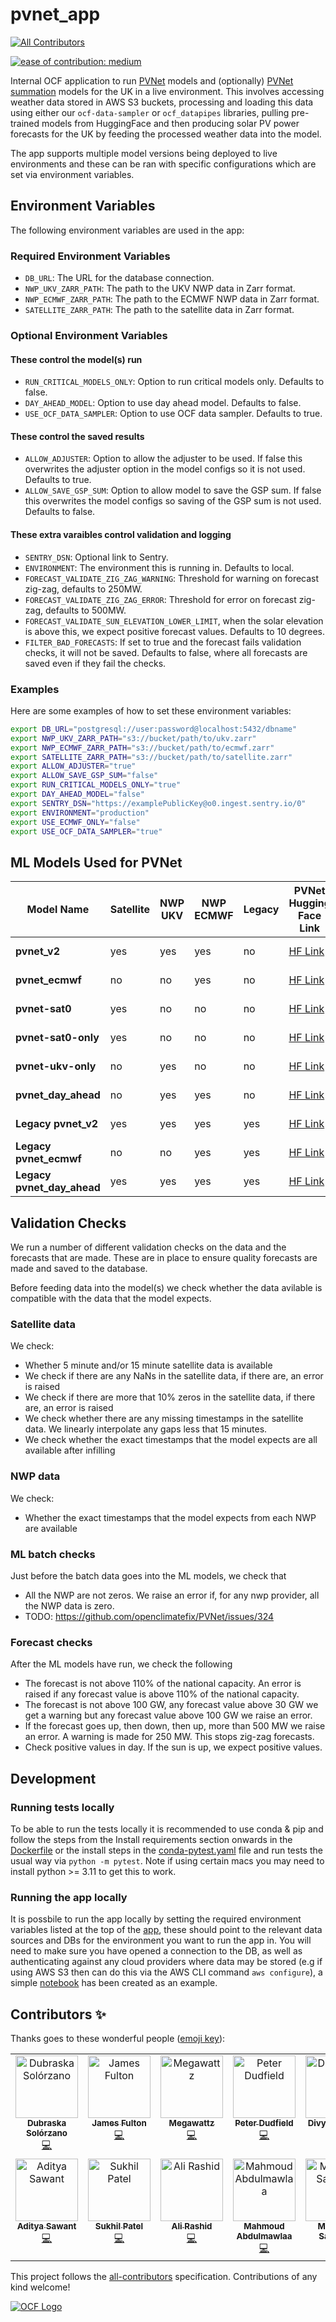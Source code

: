 # pvnet_app
<!-- ALL-CONTRIBUTORS-BADGE:START - Do not remove or modify this section -->
[![All Contributors](https://img.shields.io/badge/all_contributors-14-orange.svg?style=flat-square)](#contributors-)
<!-- ALL-CONTRIBUTORS-BADGE:END -->

[![ease of contribution: medium](https://img.shields.io/badge/ease%20of%20contribution:%20medium-f4900c)](https://github.com/openclimatefix#how-easy-is-it-to-get-involved)

Internal OCF application to run [PVNet](https://github.com/openclimatefix/PVNet) models and (optionally) [PVNet summation](https://github.com/openclimatefix/PVNet-summation) models for the UK in a live environment. This involves accessing weather data stored in AWS S3 buckets, processing and loading this data using either our `ocf-data-sampler` or `ocf_datapipes` libraries, pulling pre-trained models from HuggingFace and then producing solar PV power forecasts for the UK by feeding the processed weather data into the model. 

The app supports multiple model versions being deployed to live environments and these can be ran with specific configurations which are set via environment variables.

## Environment Variables

The following environment variables are used in the app:

### Required Environment Variables

- `DB_URL`: The URL for the database connection.
- `NWP_UKV_ZARR_PATH`: The path to the UKV NWP data in Zarr format.
- `NWP_ECMWF_ZARR_PATH`: The path to the ECMWF NWP data in Zarr format.
- `SATELLITE_ZARR_PATH`: The path to the satellite data in Zarr format.

### Optional Environment Variables

#### These control the model(s) run

- `RUN_CRITICAL_MODELS_ONLY`: Option to run critical models only. Defaults to false.
- `DAY_AHEAD_MODEL`: Option to use day ahead model. Defaults to false.
- `USE_OCF_DATA_SAMPLER`: Option to use OCF data sampler. Defaults to true.

#### These control the saved results

- `ALLOW_ADJUSTER`: Option to allow the adjuster to be used. If false this overwrites the adjuster 
  option in the model configs so it is not used. Defaults to true.
- `ALLOW_SAVE_GSP_SUM`: Option to allow model to save the GSP sum. If false this overwrites the
  model configs so saving of the GSP sum is not used. Defaults to false.

#### These extra varaibles control validation and logging

- `SENTRY_DSN`: Optional link to Sentry.
- `ENVIRONMENT`: The environment this is running in. Defaults to local.
- `FORECAST_VALIDATE_ZIG_ZAG_WARNING`: Threshold for warning on forecast zig-zag, defaults to 250MW.
- `FORECAST_VALIDATE_ZIG_ZAG_ERROR`: Threshold for error on forecast zig-zag, defaults to 500MW.
- `FORECAST_VALIDATE_SUN_ELEVATION_LOWER_LIMIT`, when the solar elevation is above this,
  we expect positive forecast values. Defaults to 10 degrees.
- `FILTER_BAD_FORECASTS`: If set to true and the forecast fails validation checks, it will not be 
  saved. Defaults to false, where all forecasts are saved even if they fail the checks.


### Examples

Here are some examples of how to set these environment variables:

```sh
export DB_URL="postgresql://user:password@localhost:5432/dbname"
export NWP_UKV_ZARR_PATH="s3://bucket/path/to/ukv.zarr"
export NWP_ECMWF_ZARR_PATH="s3://bucket/path/to/ecmwf.zarr"
export SATELLITE_ZARR_PATH="s3://bucket/path/to/satellite.zarr"
export ALLOW_ADJUSTER="true"
export ALLOW_SAVE_GSP_SUM="false"
export RUN_CRITICAL_MODELS_ONLY="true"
export DAY_AHEAD_MODEL="false"
export SENTRY_DSN="https://examplePublicKey@o0.ingest.sentry.io/0"
export ENVIRONMENT="production"
export USE_ECMWF_ONLY="false"
export USE_OCF_DATA_SAMPLER="true"
```

## ML Models Used for PVNet

| Model Name                | Satellite | NWP UKV | NWP ECMWF | Legacy | PVNet Hugging Face Link | PVNet Summation Hugging Face Link |
|---------------------------|-----------|---------|-----------|--------|--------------------------|----------------------------------|
| **pvnet_v2**              | yes       | yes     | yes       | no     | [HF Link](https://huggingface.co/openclimatefix/pvnet_uk_region/tree/f3135c47eb0f21320dbd8c590bdd03dfafc39bca) | [Summation HF Link](https://huggingface.co/openclimatefix/pvnet_v2_summation/tree/01ca2b6e37a71deb446bb90471b44a1851d3e43f) |
| **pvnet_ecmwf**           | no        | no      | yes       | no     | [HF Link](https://huggingface.co/openclimatefix/pvnet_uk_region/tree/20b882bd4ceaee190a1c994d861f8e5d553ea843) | [Summation HF Link](https://huggingface.co/openclimatefix/pvnet_v2_summation/tree/b40867abbc2e5163c9a665daf511cbf372cc5ac9) |
| **pvnet-sat0**            | yes       | no      | no        | no     | [HF Link](https://huggingface.co/openclimatefix/pvnet_uk_region/tree/d81a9cf8adca49739ea6a3d031e36510f44744a1) | [Summation HF Link](https://huggingface.co/openclimatefix/pvnet_v2_summation/tree/7057e8c2baa065aa4024dd6b6381b71ac4879c87) |
| **pvnet-sat0-only**       | yes       | no      | no        | no     | [HF Link](https://huggingface.co/openclimatefix/pvnet_uk_region/tree/158f9aeb006dddc10ef67612a91e7175a87b8dd0) | [Summation HF Link](https://huggingface.co/openclimatefix/pvnet_v2_summation/tree/c5371880120503646327dc2df2da2698de82982e) |
| **pvnet-ukv-only**        | no        | yes     | no        | no     | [HF Link](https://huggingface.co/openclimatefix/pvnet_uk_region/tree/4009df82e63e30546e2000728bff34b9c0520617) | [Summation HF Link](https://huggingface.co/openclimatefix/pvnet_v2_summation/tree/1789cd9bdaded3896587efd54d3e9a257762fb63) |
| **pvnet_day_ahead**       | no        | yes     | yes       | no     | [HF Link](https://huggingface.co/openclimatefix/pvnet_uk_region_day_ahead/tree/263741ebb6b71559d113d799c9a579a973cc24ba) | [Summation HF Link](https://huggingface.co/openclimatefix/pvnet_summation_uk_national_day_ahead/tree/7a2f26b94ac261160358b224944ef32998bd60ce) |
| **Legacy pvnet_v2**       | yes       | yes     | yes       | yes    | [HF Link](https://huggingface.co/openclimatefix/pvnet_uk_region/tree/aa73cdafd1db8df3c8b7f5ecfdb160989e7639ac) | [Summation HF Link](https://huggingface.co/openclimatefix/pvnet_v2_summation/tree/a7fd71727f4cb2b933992b2108638985e24fa5a3) |
| **Legacy pvnet_ecmwf**    | no        | no      | yes       | yes    | [HF Link](https://huggingface.co/openclimatefix/pvnet_uk_region/tree/c14f7427d9854d63430aa936ce45f55d3818d033) | [Summation HF Link](https://huggingface.co/openclimatefix/pvnet_v2_summation/tree/4fe6b1441b6dd549292c201ed85eee156ecc220c) |
| **Legacy pvnet_day_ahead**| yes       | yes     | yes       | yes    | [HF Link](https://huggingface.co/openclimatefix/pvnet_uk_region_day_ahead/tree/d87565731692a6003e43caac4feaed0f69e79272) | [Summation HF Link](https://huggingface.co/openclimatefix/pvnet_summation_uk_national_day_ahead/tree/ed60c5d32a020242ca4739dcc6dbc8864f783a08) |


## Validation Checks

We run a number of different validation checks on the data and the forecasts that are made. 
These are in place to ensure quality forecasts are made and saved to the database.

Before feeding data into the model(s) we check whether the data avilable is compatible with the 
data that the model expects.

### Satellite data

We check:
- Whether 5 minute and/or 15 minute satellite data is available
- We check if there are any NaNs in the satellite data, if there are, an error is raised
- We check if there are more that 10% zeros in the satellite data, if there are, an error is raised
- We check whether there are any missing timestamps in the satellite data. We linearly interpolate
any gaps less that 15 minutes.
- We check whether the exact timestamps that the model expects are all available after infilling

### NWP data

We check:
- Whether the exact timestamps that the model expects from each NWP are available


### ML batch checks

Just before the batch data goes into the ML models, we check that 
- All the NWP are not zeros. We raise an error if, for any nwp provider, all the NWP data is zero. 
- TODO: https://github.com/openclimatefix/PVNet/issues/324

### Forecast checks

After the ML models have run, we check the following
- The forecast is not above 110% of the national capacity. An error is raised if any forecast value is above 110% of the national capacity.
- The forecast is not above 100 GW, any forecast value above 30 GW we get a warning but any forecast value above 100 GW we raise an error. 
- If the forecast goes up, then down, then up, more than 500 MW we raise an error. A warning is made for 250 MW. This stops zig-zag forecasts. 
- Check positive values in day. If the sun is up, we expect positive values. 

## Development

### Running tests locally

To be able to run the tests locally it is recommended to use conda & pip and follow the steps from the Install requirements section onwards in the [Dockerfile](Dockerfile) or the install steps in the [conda-pytest.yaml](.github/workflows/conda-pytest.yaml) file and run tests the usual way via `python -m pytest`. Note if using certain macs you may need to install python >= 3.11 to get this to work.

### Running the app locally

It is possbile to run the app locally by setting the required environment variables listed at the top of the [app](pvnet_app/app.py), these should point to the relevant data sources and DBs for the environment you want to run the app in. You will need to make sure you have opened a connection to the DB, as well as authenticating against any cloud providers where data may be stored (e.g if using AWS S3 then can do this via the AWS CLI command `aws configure`), a simple [notebook](scripts/run_app_local_example.ipynb) has been created as an example.  


## Contributors ✨

Thanks goes to these wonderful people ([emoji key](https://allcontributors.org/docs/en/emoji-key)):

<!-- ALL-CONTRIBUTORS-LIST:START - Do not remove or modify this section -->
<!-- prettier-ignore-start -->
<!-- markdownlint-disable -->
<table>
  <tbody>
    <tr>
      <td align="center" valign="top" width="14.28%"><a href="https://github.com/DubraskaS"><img src="https://avatars.githubusercontent.com/u/87884444?v=4?s=100" width="100px;" alt="Dubraska Solórzano"/><br /><sub><b>Dubraska Solórzano</b></sub></a><br /><a href="https://github.com/openclimatefix/uk-pvnet-app/commits?author=DubraskaS" title="Code">💻</a></td>
      <td align="center" valign="top" width="14.28%"><a href="https://github.com/dfulu"><img src="https://avatars.githubusercontent.com/u/41546094?v=4?s=100" width="100px;" alt="James Fulton"/><br /><sub><b>James Fulton</b></sub></a><br /><a href="https://github.com/openclimatefix/uk-pvnet-app/commits?author=dfulu" title="Code">💻</a></td>
      <td align="center" valign="top" width="14.28%"><a href="https://github.com/zakwatts"><img src="https://avatars.githubusercontent.com/u/47150349?v=4?s=100" width="100px;" alt="Megawattz"/><br /><sub><b>Megawattz</b></sub></a><br /><a href="https://github.com/openclimatefix/uk-pvnet-app/commits?author=zakwatts" title="Code">💻</a></td>
      <td align="center" valign="top" width="14.28%"><a href="https://github.com/peterdudfield"><img src="https://avatars.githubusercontent.com/u/34686298?v=4?s=100" width="100px;" alt="Peter Dudfield"/><br /><sub><b>Peter Dudfield</b></sub></a><br /><a href="https://github.com/openclimatefix/uk-pvnet-app/commits?author=peterdudfield" title="Code">💻</a></td>
      <td align="center" valign="top" width="14.28%"><a href="https://github.com/DivyamAgg24"><img src="https://avatars.githubusercontent.com/u/142659327?v=4?s=100" width="100px;" alt="DivyamAgg24"/><br /><sub><b>DivyamAgg24</b></sub></a><br /><a href="https://github.com/openclimatefix/uk-pvnet-app/commits?author=DivyamAgg24" title="Code">💻</a></td>
      <td align="center" valign="top" width="14.28%"><a href="http://github.com/aryanbhosale"><img src="https://avatars.githubusercontent.com/u/36108149?v=4?s=100" width="100px;" alt="Aryan Bhosale"/><br /><sub><b>Aryan Bhosale</b></sub></a><br /><a href="https://github.com/openclimatefix/uk-pvnet-app/commits?author=aryanbhosale" title="Code">💻</a></td>
      <td align="center" valign="top" width="14.28%"><a href="https://github.com/felix-e-h-p"><img src="https://avatars.githubusercontent.com/u/137530077?v=4?s=100" width="100px;" alt="Felix"/><br /><sub><b>Felix</b></sub></a><br /><a href="https://github.com/openclimatefix/uk-pvnet-app/commits?author=felix-e-h-p" title="Code">💻</a></td>
    </tr>
    <tr>
      <td align="center" valign="top" width="14.28%"><a href="https://github.com/ADIMANV"><img src="https://avatars.githubusercontent.com/u/68527614?v=4?s=100" width="100px;" alt="Aditya Sawant"/><br /><sub><b>Aditya Sawant</b></sub></a><br /><a href="https://github.com/openclimatefix/uk-pvnet-app/commits?author=ADIMANV" title="Code">💻</a></td>
      <td align="center" valign="top" width="14.28%"><a href="https://github.com/Sukh-P"><img src="https://avatars.githubusercontent.com/u/42407101?v=4?s=100" width="100px;" alt="Sukhil Patel"/><br /><sub><b>Sukhil Patel</b></sub></a><br /><a href="https://github.com/openclimatefix/uk-pvnet-app/commits?author=Sukh-P" title="Code">💻</a></td>
      <td align="center" valign="top" width="14.28%"><a href="https://github.com/alirashidAR"><img src="https://avatars.githubusercontent.com/u/110668489?v=4?s=100" width="100px;" alt="Ali Rashid"/><br /><sub><b>Ali Rashid</b></sub></a><br /><a href="https://github.com/openclimatefix/uk-pvnet-app/commits?author=alirashidAR" title="Code">💻</a></td>
      <td align="center" valign="top" width="14.28%"><a href="https://github.com/mahmoud-40"><img src="https://avatars.githubusercontent.com/u/116794637?v=4?s=100" width="100px;" alt="Mahmoud Abdulmawlaa"/><br /><sub><b>Mahmoud Abdulmawlaa</b></sub></a><br /><a href="https://github.com/openclimatefix/uk-pvnet-app/commits?author=mahmoud-40" title="Code">💻</a></td>
      <td align="center" valign="top" width="14.28%"><a href="https://github.com/meghana-0211"><img src="https://avatars.githubusercontent.com/u/136890863?v=4?s=100" width="100px;" alt="Meghana Sancheti"/><br /><sub><b>Meghana Sancheti</b></sub></a><br /><a href="https://github.com/openclimatefix/uk-pvnet-app/commits?author=meghana-0211" title="Code">💻</a></td>
      <td align="center" valign="top" width="14.28%"><a href="https://github.com/mukiralad"><img src="https://avatars.githubusercontent.com/u/67241568?v=4?s=100" width="100px;" alt="Dheeraj Mukirala"/><br /><sub><b>Dheeraj Mukirala</b></sub></a><br /><a href="https://github.com/openclimatefix/uk-pvnet-app/commits?author=mukiralad" title="Documentation">📖</a></td>
      <td align="center" valign="top" width="14.28%"><a href="https://github.com/utsav-pal"><img src="https://avatars.githubusercontent.com/u/159793156?v=4?s=100" width="100px;" alt="utsav-pal"/><br /><sub><b>utsav-pal</b></sub></a><br /><a href="https://github.com/openclimatefix/uk-pvnet-app/commits?author=utsav-pal" title="Code">💻</a></td>
    </tr>
  </tbody>
</table>

<!-- markdownlint-restore -->
<!-- prettier-ignore-end -->

<!-- ALL-CONTRIBUTORS-LIST:END -->

This project follows the [all-contributors](https://github.com/all-contributors/all-contributors) specification. Contributions of any kind welcome!

[![OCF Logo](https://cdn.prod.website-files.com/62d92550f6774db58d441cca/6324a2038936ecda71599a8b_OCF_Logo_black_trans.png)](https://openclimatefix.org)
